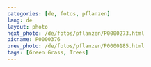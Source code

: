 ```yaml
---
categories: [de, fotos, pflanzen]
lang: de
layout: photo
next_photo: /de/fotos/pflanzen/P0000273.html
picname: P0000376
prev_photo: /de/fotos/pflanzen/P0000185.html
tags: [Green Grass, Trees]
---
```

